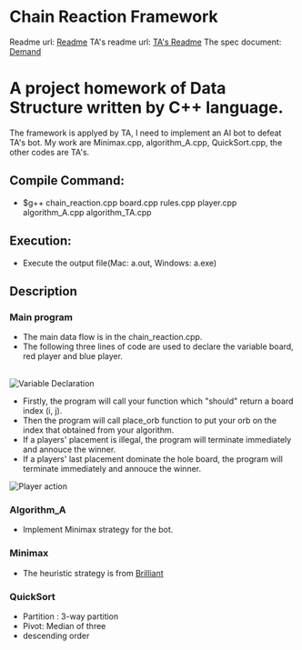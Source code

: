 # Chain Reaction Framework

Readme url: [Readme](https://github.com/Echodarius/Chain_reaction_game/edit/master/README.md)
TA's readme url: [TA's Readme](https://gitlab.com/tzuyangw/chain-reaction-framework/blob/master/README.md)
The spec document: [Demand](https://gitlab.com/tzuyangw/chain-reaction-framework/blob/master/Demand.pdf)

# A project homework of Data Structure written by C++ language.
The framework is applyed by TA, I need to implement an AI bot to defeat TA's bot.
My work are Minimax.cpp, algorithm_A.cpp, QuickSort.cpp, the other codes are TA's.

## Compile Command:
* $g++ chain_reaction.cpp board.cpp rules.cpp player.cpp algorithm_A.cpp algorithm_TA.cpp

## Execution: 
* Execute the output file(Mac: a.out, Windows: a.exe)

## Description 

### Main program

*  The main data flow is in the chain_reaction.cpp. 
*  The following three lines of code are used to declare the variable board, red player and blue player.<br></br>

![Variable Declaration](/images/002.png)

*  Firstly, the program will call your function which "should" return a board index (i, j).
*  Then the program will call place_orb function to put your orb on the index that obtained from your algorithm.
*  If a players' placement is illegal, the program will terminate immediately and annouce the winner.
*  If a players' last placement dominate the hole board, the program will terminate immediately and annouce the winner.

![Player action](/images/001.png)

### Algorithm_A

* Implement Minimax strategy for the bot.

### Minimax
* The heuristic strategy is from [Brilliant](https://brilliant.org/wiki/chain-reaction-game/)

### QuickSort
* Partition : 3-way partition
* Pivot: Median of three
* descending order
